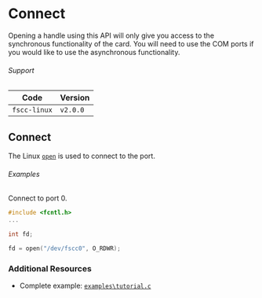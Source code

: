 # Connect

Opening a handle using this API will only give you access to the
synchronous functionality of the card. You will need to use the COM ports
if you would like to use the asynchronous functionality.

###### Support
| Code         | Version
| ------------ | --------
| `fscc-linux` | `v2.0.0` 


## Connect
The Linux [`open`](http://linux.die.net/man/3/open)
is used to connect to the port.

###### Examples
Connect to port 0.
```c
#include <fcntl.h>
...

int fd;

fd = open("/dev/fscc0", O_RDWR);
```


### Additional Resources
- Complete example: [`examples\tutorial.c`](https://github.com/commtech/fscc-linux/blob/master/examples/tutorial.c)
